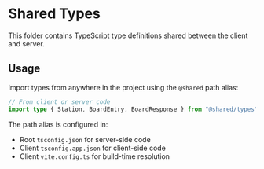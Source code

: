 # Shared Types

This folder contains TypeScript type definitions shared between the client and server.

## Usage

Import types from anywhere in the project using the `@shared` path alias:

```typescript
// From client or server code
import type { Station, BoardEntry, BoardResponse } from "@shared/types";
```

The path alias is configured in:

- Root `tsconfig.json` for server-side code
- Client `tsconfig.app.json` for client-side code
- Client `vite.config.ts` for build-time resolution
